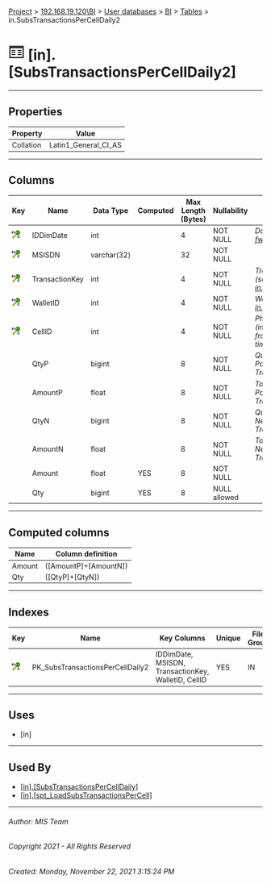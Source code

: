 #### 

[Project](../../../../index.md) > [192.168.19.120\\BI](../../../index.md) > [User databases](../../index.md) > [BI](../index.md) > [Tables](Tables.md) > in.SubsTransactionsPerCellDaily2

# ![Tables](../../../../Images/Table32.png) [in].[SubsTransactionsPerCellDaily2]

---

## <a name="#properties"></a>Properties

| Property | Value |
|---|---|
| Collation | Latin1_General_CI_AS |


---

## <a name="#columns"></a>Columns

| Key | Name | Data Type | Computed | Max Length (Bytes) | Nullability | Description |
|---|---|---|---|---|---|---|
| [![Cluster Primary Key PK_SubsTransactionsPerCellDaily2: IDDimDate\MSISDN\TransactionKey\WalletID\CellID](../../../../Images/pkcluster.png)](#indexes) | IDDimDate | int |  | 4 | NOT NULL | _Date ID (see [fwk.DimDate](DimDate.md))_ |
| [![Cluster Primary Key PK_SubsTransactionsPerCellDaily2: IDDimDate\MSISDN\TransactionKey\WalletID\CellID](../../../../Images/pkcluster.png)](#indexes) | MSISDN | varchar(32) |  | 32 | NOT NULL |  |
| [![Cluster Primary Key PK_SubsTransactionsPerCellDaily2: IDDimDate\MSISDN\TransactionKey\WalletID\CellID](../../../../Images/pkcluster.png)](#indexes) | TransactionKey | int |  | 4 | NOT NULL | _Transaction Key (see [in.TransactionKeys](TransactionKeys.md))_ |
| [![Cluster Primary Key PK_SubsTransactionsPerCellDaily2: IDDimDate\MSISDN\TransactionKey\WalletID\CellID](../../../../Images/pkcluster.png)](#indexes) | WalletID | int |  | 4 | NOT NULL | _Wallet ID (see [in.WalletTypes](WalletTypes.md))_ |
| [![Cluster Primary Key PK_SubsTransactionsPerCellDaily2: IDDimDate\MSISDN\TransactionKey\WalletID\CellID](../../../../Images/pkcluster.png)](#indexes) | CellID | int |  | 4 | NOT NULL | _Phone IMEI (imported from msc from aproximated time of CDR)_ |
|  | QtyP | bigint |  | 8 | NOT NULL | _Quantity of Positives Transactions_ |
|  | AmountP | float |  | 8 | NOT NULL | _Total Amount of Positives Transactions_ |
|  | QtyN | bigint |  | 8 | NOT NULL | _Quantity of Negatives Transactions_ |
|  | AmountN | float |  | 8 | NOT NULL | _Total Amount of Negatives Transactions_ |
|  | Amount | float | YES | 8 | NOT NULL |  |
|  | Qty | bigint | YES | 8 | NULL allowed |  |


---

## <a name="#computedcolumns"></a>Computed columns

| Name | Column definition |
|---|---|
| Amount | ([AmountP]+[AmountN]) |
| Qty | ([QtyP]+[QtyN]) |


---

## <a name="#indexes"></a>Indexes

| Key | Name | Key Columns | Unique | File Group |
|---|---|---|---|---|
| [![Cluster Primary Key PK_SubsTransactionsPerCellDaily2: IDDimDate\MSISDN\TransactionKey\WalletID\CellID](../../../../Images/pkcluster.png)](#indexes) | PK_SubsTransactionsPerCellDaily2 | IDDimDate, MSISDN, TransactionKey, WalletID, CellID | YES | IN |


---

## <a name="#uses"></a>Uses

* [in]


---

## <a name="#usedby"></a>Used By

* [[in].[SubsTransactionsPerCellDaily]](../Views/SubsTransactionsPerCellDaily.md)
* [[in].[spt_LoadSubsTransactionsPerCell]](../Programmability/Stored_Procedures/spt_LoadSubsTransactionsPerCell.md)


---

###### Author:  MIS Team

###### Copyright 2021 - All Rights Reserved

###### Created: Monday, November 22, 2021 3:15:24 PM

